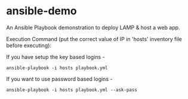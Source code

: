 # ansible-demo
An Ansible Playbook demonstration to deploy LAMP &amp; host a web app.

Execution Command (put the correct value of IP in 'hosts' inventory file before executing):

If you have setup the key based logins -

``ansible-playbook -i hosts playbook.yml``

If you want to use password based logins -

``ansible-playbook -i hosts playbook.yml --ask-pass``
